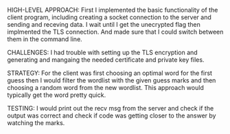HIGH-LEVEL APPROACH:
First I implemented the basic functionality of the client program, including creating a socket connection to the server and sending and receving data. I wait until I get the unecrypted flag then implmented the TLS connection. And made sure that I could switch between them in the command line.

CHALLENGES:
I had trouble with setting up the TLS encryption and generating and mangaing the needed certificate and private key files.

STRATEGY:
For the client was first choosing an optimal word for the first guess then I would filter the wordlist with the given guess marks and then choosing a random word from the new wordlist. This approach would typically get the word pretty quick.

TESTING:
I would print out the recv msg from the server and check if the output was correct and check if code was getting closer to the answer by watching the marks.
